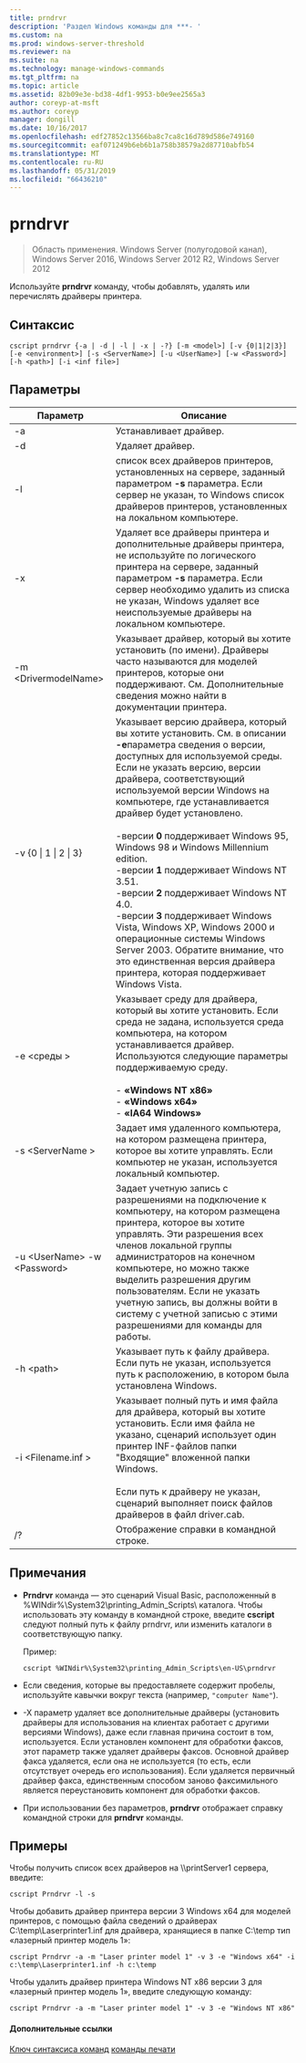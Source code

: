 ```yaml
---
title: prndrvr
description: 'Раздел Windows команды для ***- '
ms.custom: na
ms.prod: windows-server-threshold
ms.reviewer: na
ms.suite: na
ms.technology: manage-windows-commands
ms.tgt_pltfrm: na
ms.topic: article
ms.assetid: 82b09e3e-bd38-4df1-9953-b0e9ee2565a3
author: coreyp-at-msft
ms.author: coreyp
manager: dongill
ms.date: 10/16/2017
ms.openlocfilehash: edf27852c13566ba8c7ca8c16d789d586e749160
ms.sourcegitcommit: eaf071249b6eb6b1a758b38579a2d87710abfb54
ms.translationtype: MT
ms.contentlocale: ru-RU
ms.lasthandoff: 05/31/2019
ms.locfileid: "66436210"
---
```

# <a name="prndrvr"></a>prndrvr

>Область применения. Windows Server (полугодовой канал), Windows Server 2016, Windows Server 2012 R2, Windows Server 2012

Используйте **prndrvr** команду, чтобы добавлять, удалять или перечислять драйверы принтера.

## <a name="syntax"></a>Синтаксис
```
cscript prndrvr {-a | -d | -l | -x | -?} [-m <model>] [-v {0|1|2|3}] 
[-e <environment>] [-s <ServerName>] [-u <UserName>] [-w <Password>] 
[-h <path>] [-i <inf file>]
```

## <a name="parameters"></a>Параметры

|Параметр|Описание|
|-------|--------|
|-a|Устанавливает драйвер.|
|-d|Удаляет драйвер.|
|-l|список всех драйверов принтеров, установленных на сервере, заданный параметром **-s** параметра. Если сервер не указан, то Windows список драйверов принтеров, установленных на локальном компьютере.|
|-x|Удаляет все драйверы принтера и дополнительные драйверы принтера, не используйте по логического принтера на сервере, заданный параметром **-s** параметра. Если сервер необходимо удалить из списка не указан, Windows удаляет все неиспользуемые драйверы на локальном компьютере.|
|-m \<DrivermodelName\>|Указывает драйвер, который вы хотите установить (по имени). Драйверы часто называются для моделей принтеров, которые они поддерживают. См. Дополнительные сведения можно найти в документации принтера.|
|-v {0 &#124; 1 &#124; 2 &#124; 3}|Указывает версию драйвера, который вы хотите установить. См. в описании **-e**параметра сведения о версии, доступных для используемой среды. Если не указать версию, версии драйвера, соответствующий используемой версии Windows на компьютере, где устанавливается драйвер будет установлено.<br /><br />-версии **0** поддерживает Windows 95, Windows 98 и Windows Millennium edition.<br />-версии **1** поддерживает Windows NT 3.51.<br />-версии **2** поддерживает Windows NT 4.0.<br />-версии **3** поддерживает Windows Vista, Windows XP, Windows 2000 и операционные системы Windows Server 2003. Обратите внимание, что это единственная версия драйвера принтера, которая поддерживает Windows Vista.|
|-e \<среды >|Указывает среду для драйвера, который вы хотите установить. Если среда не задана, используется среда компьютера, на котором устанавливается драйвер. Используются следующие параметры поддерживаемую среду.<br /><br />-    **«Windows NT x86»**<br />-    **«Windows x64»**<br />-    **«IA64 Windows»**|
|-s \<ServerName >|Задает имя удаленного компьютера, на котором размещена принтера, которое вы хотите управлять. Если компьютер не указан, используется локальный компьютер.|
|-u \<UserName> -w \<Password>|Задает учетную запись с разрешениями на подключение к компьютеру, на котором размещена принтера, которое вы хотите управлять. Эти разрешения всех членов локальной группы администраторов на конечном компьютере, но можно также выделить разрешения другим пользователям. Если не указать учетную запись, вы должны войти в систему с учетной записью с этими разрешениями для команды для работы.|
|-h \<path>|Указывает путь к файлу драйвера. Если путь не указан, используется путь к расположению, в котором была установлена Windows.|
|-i \<Filename.inf >|Указывает полный путь и имя файла для драйвера, который вы хотите установить. Если имя файла не указано, сценарий использует один принтер INF-файлов папки "Входящие" вложенной папки Windows.<br /><br />Если путь к драйверу не указан, сценарий выполняет поиск файлов драйверов в файл driver.cab.|
|/?|Отображение справки в командной строке.|

## <a name="remarks"></a>Примечания
- **Prndrvr** команда — это сценарий Visual Basic, расположенный в %WINdir%\System32\printing_Admin_Scripts\\ <language> каталога. Чтобы использовать эту команду в командной строке, введите **cscript** следуют полный путь к файлу prndrvr, или изменить каталоги в соответствующую папку.

  Пример:
  ```
  cscript %WINdir%\System32\printing_Admin_Scripts\en-US\prndrvr
  ```
- Если сведения, которые вы предоставляете содержит пробелы, используйте кавычки вокруг текста (например, `"computer Name"`).
- -X параметр удаляет все дополнительные драйверы (установить драйверы для использования на клиентах работает с другими версиями Windows), даже если главная причина состоит в том, используется. Если установлен компонент для обработки факсов, этот параметр также удаляет драйверы факсов. Основной драйвер факса удаляется, если она не используется (то есть, если отсутствует очередь его использования). Если удаляется первичный драйвер факса, единственным способом заново факсимильного является переустановить компонент для обработки факсов.
- При использовании без параметров, **prndrvr** отображает справку командной строки для **prndrvr** команды.

## <a name="BKMK_examples"></a>Примеры

Чтобы получить список всех драйверов на \\\printServer1 сервера, введите:
```
cscript Prndrvr -l -s
```

Чтобы добавить драйвер принтера версии 3 Windows x64 для моделей принтеров, с помощью файла сведений о драйверах C:\temp\Laserprinter1.inf для драйвера, хранящиеся в папке C:\temp тип «лазерный принтер модель 1»:
```
cscript Prndrvr -a -m "Laser printer model 1" -v 3 -e "Windows x64" -i c:\temp\Laserprinter1.inf -h c:\temp
```

Чтобы удалить драйвер принтера Windows NT x86 версии 3 для «лазерный принтер модель 1», введите следующую команду:
```
cscript Prndrvr -a -m "Laser printer model 1" -v 3 -e "Windows NT x86" 
```

#### <a name="additional-references"></a>Дополнительные ссылки
[Ключ синтаксиса команд](command-line-syntax-key.md)
[команды печати](print-command-reference.md)

